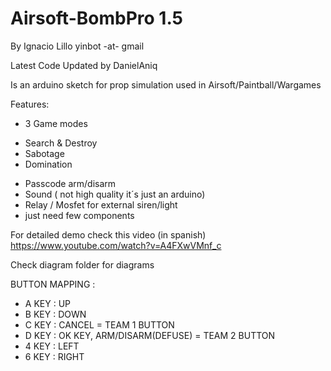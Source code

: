 # Airsoft-BombPro 1.5
By Ignacio Lillo yinbot -at- gmail 

Latest Code Updated by DanielAniq

Is an arduino sketch for prop simulation used in Airsoft/Paintball/Wargames

Features:

* 3 Game modes
 - Search & Destroy
 - Sabotage
 - Domination
* Passcode arm/disarm
* Sound ( not high quality it´s just an arduino)
* Relay / Mosfet for external siren/light
* just need few components


For detailed demo check this video (in spanish)
https://www.youtube.com/watch?v=A4FXwVMnf_c

Check diagram folder for diagrams

BUTTON MAPPING :
* A KEY : UP
* B KEY : DOWN
* C KEY : CANCEL                         = TEAM 1 BUTTON
* D KEY : OK KEY, ARM/DISARM(DEFUSE)     = TEAM 2 BUTTON
* 4 KEY : LEFT
* 6 KEY : RIGHT

